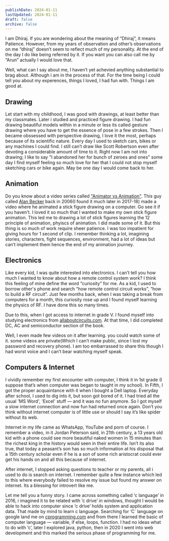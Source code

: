 ```yaml
---
publishDate: 2024-01-11
lastUpdated: 2024-01-11
draft: false
archive: false
---
```


I am Dhiraj. If you are wondering about the meaning of “Dhiraj”, it means Patience. However, from my years of observation and other’s observations on me “dhiraj” doesn’t seem to reflect much of my personality. At the end of the day I do like being referred by it. If you want you can also call me by “Arun” 
actually I would love that.

Well, what can I say about me, I haven’t yet achevied anything substantial to brag about. Although i am in the process of that. For the time being I could tell you about my experences, things I loved, I had fun with. Things I am good at.

## Drawing

Let start with my childhood, I was good with drawings, at least better than my classmates. Later i studied and practiced figure drawing. I had fun drawing beautiful models within in a minute or less its called gesture drawing where you have to get the essence of pose in a few strokes.
Then I became obssessed with perspective drawing, I love it the most, perhaps because of its scientific nature. Every day I used to sketch cars, bikes or any machines I could find. I still can’t draw like Scott Robertson even after devoting a considerable amount of time to it. Right now I am not into drawing; I like to say "I abandoned her for bunch of zeroes and ones" some day I find myself feeling so much love for her that I could not stop myself sketching cars or bike again. May be one day I would come back to her.

## Animation

Do you know about a video series called ["Animator vs Animation"](https://www.youtube.com/watch?v=npTC6b5-yvM). This guy called [Alan Becker](https://www.youtube.com/@alanbecker) back in 2006(I found it much later in 2017-18) made a video where he animated a stick figure drawing on a computer. Go see it if you haven't. I loved it so much that I wanted to make my own stick figure animation. This led me to drawing a lot of stick figures learning the 12 principle of animation, phyiscs of animation. I did made some of it. But this thing is so much of work require sheer patience. I was too impatient for giving hours for 1 second of clip. I remember thinking a lot, imagining stories, characters, fight sequences, environment, had a lot of ideas but can’t implement them hence the end of my animation journey.

## Electronics

Like every kid, I was quite interested into electronics. I can’t tell you how much I wanted to know about how a remote control system work? I think this feeling of mine define the word “curiosity” for me. As a kid, I used to borrow other's phone and search “how remote control circuit works”, “how to build a RF circuit”. Just few months back, when I was taking a break from computers for a month, this curiosity rose up and I found myself learning the physics of RF. I have done this so many times.

Due to this, when I got access to internet in grade V. I found myself into studying electronics from [allaboutcircuits.com](http://allaboutcircuits.com). At that time, I did completed DC, AC and semiconductor section of the book.

Well, I even made few videos on it after learning. you could watch some of it. some videos are private(Which I can’t make public, since I lost my password and recovery phone). I am too embarrassed to share this though I had worst voice and I can’t bear watching myself speak.

## Computers & Internet

I vividly remember my first encounter with computer, I think it in 1st grade (I suppose that’s when computer was began to taught in my school). In Fifth, I got the proper acquaintance with it when I bought a Dell laptop. Everyday after school, I used to dig into it, but soon got bored of it. I had tried all the usual 'MS Word', 'Excel' stuff — and it was no fun anymore. So I got myself a slow internet connection and now fun had returned once again. Don’t you think without internet computer is of little use or should I say it’s like spider without its web.

Internet in my life came as WhatsApp, YouTube and porn of course. I remember a video, in it Jordan Peterson said, in 21th century, a 13 years old kid with a phone could see more beautiful naked women in 15 minutes than the richest king in the history would seen in their entire life. Isn’t its also true, that today a peasant’s son has so much information at his disposal that a 15th century scholar even if he is a son of some rich aristocrat could ever get his hands on and all this because of internet.

After internet, I stopped asking questions to teacher or my parents, all i used to do is search on internet. I remember quite a few instance which led to this where everybody failed to resolve my issue but found my answer on internet. Its a blessing for introvert like me.

Let me tell you a funny story. I came across something called ‘c language’ in 2016, i imagined it to be related with ‘c drive’ in windows, thought I would be able to hack into computer since ‘c drive’ holds system and application data. That made by mind to learn c language. Searching for ‘C` language on google land me on [cprogramming.com](http://cprogramming.com) and from there I learned the basic of computer language — variable, if else, loops, function. I had no ideas what to do with ‘c’, later I explored java, python, then in 2020 I went into web development and this marked the serious phase of programming for me.

